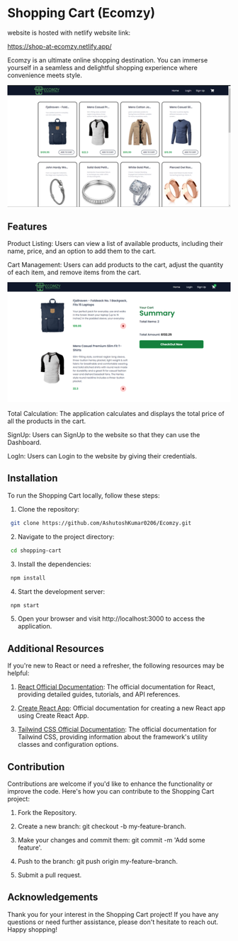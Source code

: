 
# Shopping Cart (Ecomzy)
website is hosted with netlify website link: 

https://shop-at-ecomzy.netlify.app/

Ecomzy is an ultimate online shopping destination. You can immerse yourself in a seamless and delightful shopping experience where convenience meets style.

<img src="./src/assets/Ecomzy.png">

## Features
Product Listing: Users can view a list of available products, including their name, price, and an option to add them to the cart.

Cart Management: Users can add products to the cart, adjust the quantity of each item, and remove items from the cart.

<img src="./src/assets/Cart.png">

Total Calculation: The application calculates and displays the total price of all the products in the cart.

SignUp: Users can SignUp to the website so that they can use the Dashboard.



LogIn: Users can Login to the website by giving their credentials.



## Installation

To run the Shopping Cart locally, follow these steps:

1. Clone the repository:
```bash
 git clone https://github.com/AshutoshKumar0206/Ecomzy.git
```
2. Navigate to the project directory:
```bash
 cd shopping-cart
```
3. Install the dependencies:
```bash
 npm install
```
4. Start the development server:
```bash
 npm start
```
5. Open your browser and visit http://localhost:3000 to access the application.
## Additional Resources

If you're new to React or need a refresher, the following resources may be helpful:

1. [React Official Documentation](https://react.dev/blog/2023/03/16/introducing-react-dev): The official documentation for React, providing detailed guides, tutorials, and API references.

2. [Create React App](https://create-react-app.dev/docs/getting-started/): Official documentation for creating a new React app using Create React App.

3. [Tailwind CSS Official Documentation](https://tailwindcss.com/docs/installation): The official documentation for Tailwind CSS, providing information about the framework's utility classes and configuration options.


## Contribution

Contributions are welcome if you'd like to enhance the functionality or improve the code. Here's how you can contribute to the Shopping Cart project:

1. Fork the Repository.

2. Create a new branch: git checkout -b my-feature-branch.

3. Make your changes and commit them: git commit -m 'Add some feature'.

4. Push to the branch: git push origin my-feature-branch.

5. Submit a pull request.



## Acknowledgements

Thank you for your interest in the Shopping Cart project! If you have any questions or need further assistance, please don't hesitate to reach out. Happy shopping!

